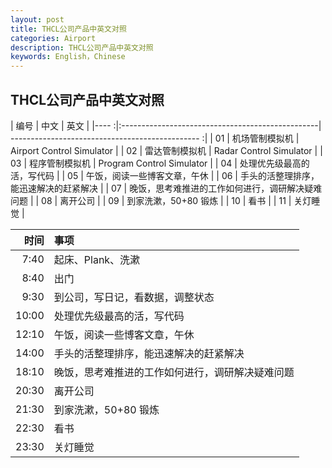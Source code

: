 ```yaml
---
layout: post
title: THCL公司产品中英文对照
categories: Airport
description: THCL公司产品中英文对照
keywords: English，Chinese
---
```


## THCL公司产品中英文对照


| 编号 | 中文                                             |  英文                                             |
|---- :|:-------------------------------------------------| ----------------------------------------------- :|
|  01  | 机场管制模拟机                                    | Airport Control Simulator                         |
|  02  | 雷达管制模拟机                                    | Radar Control Simulator                           |
|  03  | 程序管制模拟机                                    | Program Control Simulator                         |
|  04  | 处理优先级最高的活，写代码                       |
|  05  | 午饭，阅读一些博客文章，午休                     |
|  06  | 手头的活整理排序，能迅速解决的赶紧解决           |
|  07  | 晚饭，思考难推进的工作如何进行，调研解决疑难问题 |
|  08  | 离开公司                                         |
|  09  | 到家洗漱，50+80 锻炼                             |
|  10  | 看书                                             |
|  11  | 关灯睡觉                                         |





|  时间 | 事项                                             |
|------:|:-------------------------------------------------|
|  7:40 | 起床、Plank、洗漱                                |
|  8:40 | 出门                                             |
|  9:30 | 到公司，写日记，看数据，调整状态                 |
| 10:00 | 处理优先级最高的活，写代码                       |
| 12:10 | 午饭，阅读一些博客文章，午休                     |
| 14:00 | 手头的活整理排序，能迅速解决的赶紧解决           |
| 18:10 | 晚饭，思考难推进的工作如何进行，调研解决疑难问题 |
| 20:30 | 离开公司                                         |
| 21:30 | 到家洗漱，50+80 锻炼                             |
| 22:30 | 看书                                             |
| 23:30 | 关灯睡觉                                         |

